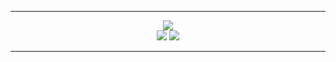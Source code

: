 <hr>
<div align=center><img src=https://github-readme-stats.vercel.app/api?username=myandue&show_icons=true&theme=dracula></div>
<div align=center><img src=https://github-readme-stats.vercel.app/api/top-langs/?username=myandue&layout=compact&theme=dracula> <img src=http://mazassumnida.wtf/api/generate_badge?boj=hyunju1041 <img src=https://solved.ac/hyunju1041></div>
<hr>
